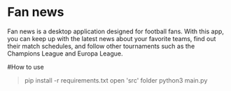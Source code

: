 # Fan news

Fan news is a desktop application designed for football fans. With this app, you can keep up with the latest news about your favorite teams, find out their match schedules, and follow other tournaments such as the Champions League and Europa League.

#How to use

>pip install -r requirements.txt
open 'src' folder
>python3 main.py

